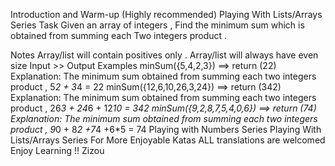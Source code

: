 Introduction and Warm-up (Highly recommended)
Playing With Lists/Arrays Series
Task
Given an array of integers , Find the minimum sum which is obtained from summing each Two integers product .

Notes
Array/list will contain positives only .
Array/list will always have even size
Input >> Output Examples
minSum({5,4,2,3}) ==> return (22) 
Explanation:
The minimum sum obtained from summing each two integers product ,  5*2 + 3*4 = 22
minSum({12,6,10,26,3,24}) ==> return (342)
Explanation:
The minimum sum obtained from summing each two integers product ,  26*3 + 24*6 + 12*10 = 342
minSum({9,2,8,7,5,4,0,6}) ==> return (74)
Explanation:
The minimum sum obtained from summing each two integers product ,  9*0 + 8*2 +7*4 +6*5 = 74
Playing with Numbers Series
Playing With Lists/Arrays Series
For More Enjoyable Katas
ALL translations are welcomed
Enjoy Learning !!
Zizou